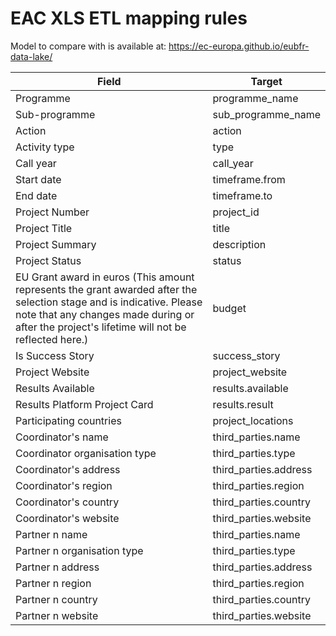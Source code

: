 # EAC XLS ETL mapping rules

Model to compare with is available at: https://ec-europa.github.io/eubfr-data-lake/

| Field                                                                                                                                                                                                                | Target                |
| -------------------------------------------------------------------------------------------------------------------------------------------------------------------------------------------------------------------- | --------------------- |
| Programme                                                                                                                                                                                                            | programme_name        |
| Sub-programme                                                                                                                                                                                                        | sub_programme_name    |
| Action                                                                                                                                                                                                               | action                |
| Activity type                                                                                                                                                                                                        | type                  |
| Call year                                                                                                                                                                                                            | call_year             |
| Start date                                                                                                                                                                                                           | timeframe.from        |
| End date                                                                                                                                                                                                             | timeframe.to          |
| Project Number                                                                                                                                                                                                       | project_id            |
| Project Title                                                                                                                                                                                                        | title                 |
| Project Summary                                                                                                                                                                                                      | description           |
| Project Status                                                                                                                                                                                                       | status                |
| EU Grant award in euros (This amount represents the grant awarded after the selection stage and is indicative. Please note that any changes made during or after the project's lifetime will not be reflected here.) | budget                |
| Is Success Story                                                                                                                                                                                                     | success_story         |
| Project Website                                                                                                                                                                                                      | project_website       |
| Results Available                                                                                                                                                                                                    | results.available     |
| Results Platform Project Card                                                                                                                                                                                        | results.result        |
| Participating countries                                                                                                                                                                                              | project_locations     |
| Coordinator's name                                                                                                                                                                                                   | third_parties.name    |
| Coordinator organisation type                                                                                                                                                                                        | third_parties.type    |
| Coordinator's address                                                                                                                                                                                                | third_parties.address |
| Coordinator's region                                                                                                                                                                                                 | third_parties.region  |
| Coordinator's country                                                                                                                                                                                                | third_parties.country |
| Coordinator's website                                                                                                                                                                                                | third_parties.website |
| Partner n name                                                                                                                                                                                                       | third_parties.name    |
| Partner n organisation type                                                                                                                                                                                          | third_parties.type    |
| Partner n address                                                                                                                                                                                                    | third_parties.address |
| Partner n region                                                                                                                                                                                                     | third_parties.region  |
| Partner n country                                                                                                                                                                                                    | third_parties.country |
| Partner n website                                                                                                                                                                                                    | third_parties.website |
